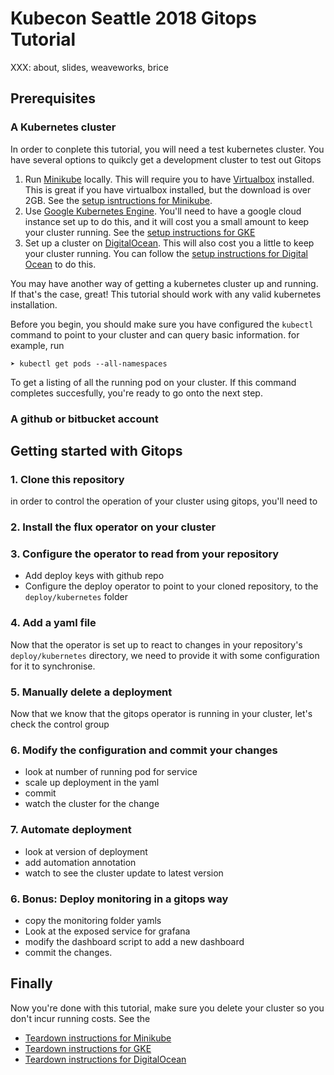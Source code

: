 Kubecon Seattle 2018 Gitops Tutorial
====================================


XXX: about, slides, weaveworks, brice

Prerequisites
-------------

### A Kubernetes cluster

In order to conplete this tutorial, you will need a test kubernetes cluster. You have several options to quikcly get a development cluster to test out Gitops

1. Run [Minikube]() locally. This will require you to have [Virtualbox]() installed. This is great if you have virtualbox installed, but the download is over 2GB. See the [setup isntructions for Minikube](docs/minikube-install.md).
2. Use [Google Kubernetes Engine](). You'll need to have a google cloud instance set up to do this, and it will cost you a small amount to keep your cluster running. See the [setup instructions for GKE](docs/gke-install.md)
3. Set up a cluster on [DigitalOcean](). This will also cost you a little to keep your cluster running. You can follow the [setup instructions for Digital Ocean](docs/digitalocean-install.md) to do this.

You may have another way of getting a kubernetes cluster up and running. If that's the case, great! This tutorial should work with any valid kubernetes installation. 

Before you begin, you should make sure you have configured the `kubectl` command to point to your cluster and can query basic information. for example, run

```
➤ kubectl get pods --all-namespaces
```

To get a listing of all the running pod on your cluster. If this command completes succesfully, you're ready to go onto the next step.

### A github or bitbucket account


Getting started with Gitops
---------------------------

### 1. Clone this repository 
in order to control the operation of your cluster using gitops, you'll need to 

### 2. Install the flux operator on your cluster

### 3. Configure the operator to read from your repository
- Add deploy keys with github repo
- Configure the deploy operator to point to your cloned repository, to the `deploy/kubernetes` folder


### 4. Add a yaml file 
Now that the operator is set up to react to changes in your repository's `deploy/kubernetes` directory, we need to provide it with some configuration for it to synchronise.

### 5. Manually delete a deployment
Now that we know that the gitops operator is running in your cluster, let's check the control group 

### 6. Modify the configuration and commit your changes
- look at number of running pod for service
- scale up deployment in the yaml
- commit
- watch the cluster for the change

### 7. Automate deployment
- look at version of deployment
- add automation annotation
- watch to see the cluster update to latest version

### 6. Bonus: Deploy monitoring in a gitops way
- copy the monitoring folder yamls
- Look at the exposed service for grafana
- modify the dashboard script to add a new dashboard
- commit the changes.






Finally
-------

Now you're done with this tutorial, make sure you delete your cluster so you don't incur running costs. See the 

- [Teardown instructions for Minikube](docs/minikube-teardown.md)
- [Teardown instructions for GKE](docs/gke-teardown.md)
- [Teardown instructions for DigitalOcean](digitalocean-teardown.md)